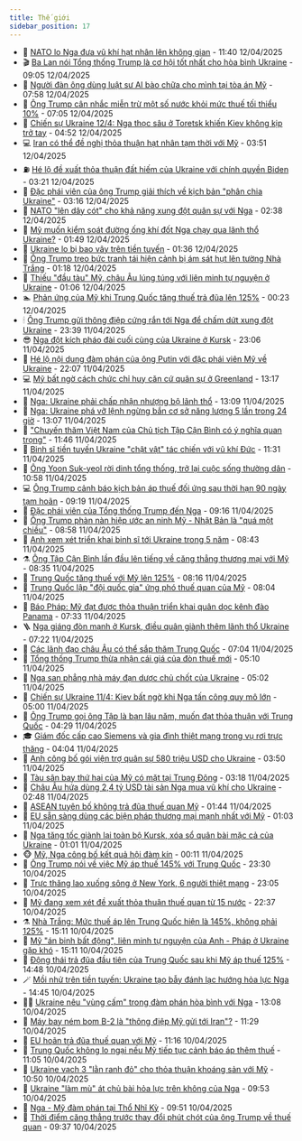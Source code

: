 ```yaml
---
title: Thế giới
sidebar_position: 17
---
```


<!-- dantri-the-gioi:START -->
- 🌋 [NATO lo Nga đưa vũ khí hạt nhân lên không gian](https://dantri.com.vn/the-gioi/nato-lo-nga-dua-vu-khi-hat-nhan-len-khong-gian-20250412183649177.htm) - 11:40 12/04/2025
- 🎬 [Ba Lan nói Tổng thống Trump là cơ hội tốt nhất cho hòa bình Ukraine](https://dantri.com.vn/the-gioi/ba-lan-noi-tong-thong-trump-la-co-hoi-tot-nhat-cho-hoa-binh-ukraine-20250412153804423.htm) - 09:05 12/04/2025
- 🧰 [Người đàn ông dùng luật sư AI bào chữa cho mình tại tòa án Mỹ](https://dantri.com.vn/the-gioi/nguoi-dan-ong-dung-luat-su-ai-bao-chua-cho-minh-tai-toa-an-my-20250412145317735.htm) - 07:58 12/04/2025
- 🌋 [Ông Trump cân nhắc miễn trừ một số nước khỏi mức thuế tối thiểu 10%](https://dantri.com.vn/the-gioi/ong-trump-can-nhac-mien-tru-mot-so-nuoc-khoi-muc-thue-toi-thieu-10-20250412135906029.htm) - 07:05 12/04/2025
- 🗽 [Chiến sự Ukraine 12/4: Nga thọc sâu ở Toretsk khiến Kiev không kịp trở tay](https://dantri.com.vn/the-gioi/chien-su-ukraine-124-nga-thoc-sau-o-toretsk-khien-kiev-khong-kip-tro-tay-20250412114651789.htm) - 04:52 12/04/2025
- 💻 [Iran có thể đề nghị thỏa thuận hạt nhân tạm thời với Mỹ](https://dantri.com.vn/the-gioi/iran-co-the-de-nghi-thoa-thuan-hat-nhan-tam-thoi-voi-my-20250412103609738.htm) - 03:51 12/04/2025
- ⛽️ [Hé lộ đề xuất thỏa thuận đất hiếm của Ukraine với chính quyền Biden](https://dantri.com.vn/the-gioi/he-lo-de-xuat-thoa-thuan-dat-hiem-cua-ukraine-voi-chinh-quyen-biden-20250412075303396.htm) - 03:21 12/04/2025
- 🤩 [Đặc phái viên của ông Trump giải thích về kịch bản &quot;phân chia Ukraine&quot;](https://dantri.com.vn/the-gioi/dac-phai-vien-cua-ong-trump-giai-thich-ve-kich-ban-phan-chia-ukraine-20250412101025189.htm) - 03:16 12/04/2025
- 🧐 [NATO &quot;lên dây cót&quot; cho khả năng xung đột quân sự với Nga](https://dantri.com.vn/the-gioi/nato-len-day-cot-cho-kha-nang-xung-dot-quan-su-voi-nga-20250412092107151.htm) - 02:38 12/04/2025
- 🎊 [Mỹ muốn kiểm soát đường ống khí đốt Nga chạy qua lãnh thổ Ukraine?](https://dantri.com.vn/the-gioi/my-muon-kiem-soat-duong-ong-khi-dot-nga-chay-qua-lanh-tho-ukraine-20250412083311320.htm) - 01:49 12/04/2025
- 📝 [Ukraine lo bị bao vây trên tiền tuyến](https://dantri.com.vn/the-gioi/ukraine-lo-bi-bao-vay-tren-tien-tuyen-20250412082041347.htm) - 01:36 12/04/2025
- 🤡 [Ông Trump treo bức tranh tái hiện cảnh bị ám sát hụt lên tường Nhà Trắng](https://dantri.com.vn/the-gioi/ong-trump-treo-buc-tranh-tai-hien-canh-bi-am-sat-hut-len-tuong-nha-trang-20250412081503207.htm) - 01:18 12/04/2025
- 🥷 [Thiếu &quot;đầu tàu&quot; Mỹ, châu Âu lúng túng với liên minh tự nguyện ở Ukraine](https://dantri.com.vn/the-gioi/thieu-dau-tau-my-chau-au-lung-tung-voi-lien-minh-tu-nguyen-o-ukraine-20250412080115868.htm) - 01:06 12/04/2025
- 🏊 [Phản ứng của Mỹ khi Trung Quốc tăng thuế trả đũa lên 125%](https://dantri.com.vn/the-gioi/phan-ung-cua-my-khi-trung-quoc-tang-thue-tra-dua-len-125-20250411214105748.htm) - 00:23 12/04/2025
- 🕯 [Ông Trump gửi thông điệp cứng rắn tới Nga để chấm dứt xung đột Ukraine](https://dantri.com.vn/the-gioi/ong-trump-gui-thong-diep-cung-ran-toi-nga-de-cham-dut-xung-dot-ukraine-20250411234122065.htm) - 23:39 11/04/2025
- 😎 [Nga đột kích pháo đài cuối cùng của Ukraine ở Kursk](https://dantri.com.vn/the-gioi/nga-dot-kich-phao-dai-cuoi-cung-cua-ukraine-o-kursk-20250412055957460.htm) - 23:06 11/04/2025
- 🌈 [Hé lộ nội dung đàm phán của ông Putin với đặc phái viên Mỹ về Ukraine](https://dantri.com.vn/the-gioi/he-lo-noi-dung-dam-phan-cua-ong-putin-voi-dac-phai-vien-my-ve-ukraine-20250412045634111.htm) - 22:07 11/04/2025
- 💻 [Mỹ bất ngờ cách chức chỉ huy căn cứ quân sự ở Greenland](https://dantri.com.vn/the-gioi/my-bat-ngo-cach-chuc-chi-huy-can-cu-quan-su-o-greenland-20250411194453243.htm) - 13:17 11/04/2025
- 🤖 [Nga: Ukraine phải chấp nhận nhượng bộ lãnh thổ](https://dantri.com.vn/the-gioi/nga-ukraine-phai-chap-nhan-nhuong-bo-lanh-tho-20250411200739000.htm) - 13:09 11/04/2025
- 🦏 [Nga: Ukraine phá vỡ lệnh ngừng bắn cơ sở năng lượng 5 lần trong 24 giờ](https://dantri.com.vn/the-gioi/nga-ukraine-pha-vo-lenh-ngung-ban-co-so-nang-luong-5-lan-trong-24-gio-20250411192017108.htm) - 13:07 11/04/2025
- 🌁 [&quot;Chuyến thăm Việt Nam của Chủ tịch Tập Cận Bình có ý nghĩa quan trọng&quot;](https://dantri.com.vn/the-gioi/chuyen-tham-viet-nam-cua-chu-tich-tap-can-binh-co-y-nghia-quan-trong-20250411182417441.htm) - 11:46 11/04/2025
- 🐘 [Binh sĩ tiền tuyến Ukraine &quot;chật vật&quot; tác chiến với vũ khí Đức](https://dantri.com.vn/the-gioi/binh-si-tien-tuyen-ukraine-chat-vat-tac-chien-voi-vu-khi-duc-20250411163138056.htm) - 11:31 11/04/2025
- 🥷 [Ông Yoon Suk-yeol rời dinh tổng thống, trở lại cuộc sống thường dân](https://dantri.com.vn/the-gioi/ong-yoon-suk-yeol-roi-dinh-tong-thong-tro-lai-cuoc-song-thuong-dan-20250411173526434.htm) - 10:58 11/04/2025
- 💻 [Ông Trump cảnh báo kịch bản áp thuế đối ứng sau thời hạn 90 ngày tạm hoãn](https://dantri.com.vn/the-gioi/ong-trump-canh-bao-kich-ban-ap-thue-doi-ung-sau-thoi-han-90-ngay-tam-hoan-20250411161313570.htm) - 09:19 11/04/2025
- 🎡 [Đặc phái viên của Tổng thống Trump đến Nga](https://dantri.com.vn/the-gioi/dac-phai-vien-cua-tong-thong-trump-den-nga-20250411160525225.htm) - 09:16 11/04/2025
- 🧰 [Ông Trump phàn nàn hiệp ước an ninh Mỹ - Nhật Bản là &quot;quá một chiều&quot;](https://dantri.com.vn/the-gioi/ong-trump-phan-nan-hiep-uoc-an-ninh-my-nhat-ban-la-qua-mot-chieu-20250411151247794.htm) - 08:58 11/04/2025
- 🥸 [Anh xem xét triển khai binh sĩ tới Ukraine trong 5 năm](https://dantri.com.vn/the-gioi/anh-xem-xet-trien-khai-binh-si-toi-ukraine-trong-5-nam-20250411154324874.htm) - 08:43 11/04/2025
- ⚗️ [Ông Tập Cận Bình lần đầu lên tiếng về căng thẳng thương mại với Mỹ](https://dantri.com.vn/the-gioi/ong-tap-can-binh-lan-dau-len-tieng-ve-cang-thang-thuong-mai-voi-my-20250411152644301.htm) - 08:35 11/04/2025
- 🌮 [Trung Quốc tăng thuế với Mỹ lên 125%](https://dantri.com.vn/the-gioi/trung-quoc-tang-thue-voi-my-len-125-20250409181337331.htm) - 08:16 11/04/2025
- 🎃 [Trung Quốc lập &quot;đội quốc gia&quot; ứng phó thuế quan của Mỹ](https://dantri.com.vn/the-gioi/trung-quoc-lap-doi-quoc-gia-ung-pho-thue-quan-cua-my-20250411144041750.htm) - 08:04 11/04/2025
- 💫 [Báo Pháp: Mỹ đạt được thỏa thuận triển khai quân dọc kênh đào Panama](https://dantri.com.vn/the-gioi/bao-phap-my-dat-duoc-thoa-thuan-trien-khai-quan-doc-kenh-dao-panama-20250411141654359.htm) - 07:33 11/04/2025
- 🪜 [Nga giáng đòn mạnh ở Kursk, điều quân giành thêm lãnh thổ Ukraine](https://dantri.com.vn/the-gioi/nga-giang-don-manh-o-kursk-dieu-quan-gianh-them-lanh-tho-ukraine-20250411141053673.htm) - 07:22 11/04/2025
- 🌋 [Các lãnh đạo châu Âu có thể sắp thăm Trung Quốc](https://dantri.com.vn/the-gioi/cac-lanh-dao-chau-au-co-the-sap-tham-trung-quoc-20250411103758622.htm) - 07:04 11/04/2025
- 🦏 [Tổng thống Trump thừa nhận cái giá của đòn thuế mới](https://dantri.com.vn/the-gioi/tong-thong-trump-thua-nhan-cai-gia-cua-don-thue-moi-20250411115825272.htm) - 05:10 11/04/2025
- 👀 [Nga san phẳng nhà máy đạn dược chủ chốt của Ukraine](https://dantri.com.vn/the-gioi/nga-san-phang-nha-may-dan-duoc-chu-chot-cua-ukraine-20250411115605368.htm) - 05:02 11/04/2025
- 🧰 [Chiến sự Ukraine 11/4: Kiev bất ngờ khi Nga tấn công quy mô lớn](https://dantri.com.vn/the-gioi/chien-su-ukraine-114-kiev-bat-ngo-khi-nga-tan-cong-quy-mo-lon-20250411114238747.htm) - 05:00 11/04/2025
- 🚀 [Ông Trump gọi ông Tập là bạn lâu năm, muốn đạt thỏa thuận với Trung Quốc](https://dantri.com.vn/the-gioi/ong-trump-goi-ong-tap-la-ban-lau-nam-muon-dat-thoa-thuan-voi-trung-quoc-20250411111832773.htm) - 04:29 11/04/2025
- 🎓 [Giám đốc cấp cao Siemens và gia đình thiệt mạng trong vụ rơi trực thăng](https://dantri.com.vn/the-gioi/giam-doc-cap-cao-siemens-va-gia-dinh-thiet-mang-trong-vu-roi-truc-thang-20250411105812490.htm) - 04:04 11/04/2025
- 🥸 [Anh công bố gói viện trợ quân sự 580 triệu USD cho Ukraine](https://dantri.com.vn/the-gioi/anh-cong-bo-goi-vien-tro-quan-su-580-trieu-usd-cho-ukraine-20250411104912663.htm) - 03:50 11/04/2025
- 🦅 [Tàu sân bay thứ hai của Mỹ có mặt tại Trung Đông](https://dantri.com.vn/the-gioi/tau-san-bay-thu-hai-cua-my-co-mat-tai-trung-dong-20250411091557539.htm) - 03:18 11/04/2025
- 🤭 [Châu Âu hứa dùng 2,4 tỷ USD tài sản Nga mua vũ khí cho Ukraine](https://dantri.com.vn/the-gioi/chau-au-hua-dung-24-ty-usd-tai-san-nga-mua-vu-khi-cho-ukraine-20250411090105735.htm) - 02:48 11/04/2025
- 🤖 [ASEAN tuyên bố không trả đũa thuế quan Mỹ](https://dantri.com.vn/the-gioi/asean-tuyen-bo-khong-tra-dua-thue-quan-my-20250411083935298.htm) - 01:44 11/04/2025
- 🐲 [EU sẵn sàng dùng các biện pháp thương mại mạnh nhất với Mỹ](https://dantri.com.vn/the-gioi/eu-san-sang-dung-cac-bien-phap-thuong-mai-manh-nhat-voi-my-20250411075555523.htm) - 01:03 11/04/2025
- 🫣 [Nga tăng tốc giành lại toàn bộ Kursk, xóa sổ quân bài mặc cả của Ukraine](https://dantri.com.vn/the-gioi/nga-tang-toc-gianh-lai-toan-bo-kursk-xoa-so-quan-bai-mac-ca-cua-ukraine-20250411072158106.htm) - 01:01 11/04/2025
- 🐵 [Mỹ, Nga công bố kết quả hội đàm kín](https://dantri.com.vn/the-gioi/my-nga-cong-bo-ket-qua-hoi-dam-kin-20250411070838631.htm) - 00:11 11/04/2025
- 🫶 [Ông Trump nói về việc Mỹ áp thuế 145% với Trung Quốc](https://dantri.com.vn/the-gioi/ong-trump-noi-ve-viec-my-ap-thue-145-voi-trung-quoc-20250411062514795.htm) - 23:30 10/04/2025
- 💃 [Trực thăng lao xuống sông ở New York, 6 người thiệt mạng](https://dantri.com.vn/the-gioi/truc-thang-lao-xuong-song-o-new-york-6-nguoi-thiet-mang-20250411060054357.htm) - 23:05 10/04/2025
- 💫 [Mỹ đang xem xét đề xuất thỏa thuận thuế quan từ 15 nước](https://dantri.com.vn/the-gioi/my-dang-xem-xet-de-xuat-thoa-thuan-thue-quan-tu-15-nuoc-20250411053620839.htm) - 22:37 10/04/2025
- ⚗️ [Nhà Trắng: Mức thuế áp lên Trung Quốc hiện là 145%, không phải 125%](https://dantri.com.vn/the-gioi/nha-trang-muc-thue-ap-len-trung-quoc-hien-la-145-khong-phai-125-20250410220857617.htm) - 15:11 10/04/2025
- 🥷 [Mỹ &quot;án binh bất động&quot;, liên minh tự nguyện của Anh - Pháp ở Ukraine gặp khó](https://dantri.com.vn/the-gioi/my-an-binh-bat-dong-lien-minh-tu-nguyen-cua-anh-phap-o-ukraine-gap-kho-20250410215602557.htm) - 15:11 10/04/2025
- 🥸 [Động thái trả đũa đầu tiên của Trung Quốc sau khi Mỹ áp thuế 125%](https://dantri.com.vn/the-gioi/dong-thai-tra-dua-dau-tien-cua-trung-quoc-sau-khi-my-ap-thue-125-20250410214446399.htm) - 14:48 10/04/2025
- 🪄 [Mồi nhử trên tiền tuyến: Ukraine tạo bẫy đánh lạc hướng hỏa lực Nga](https://dantri.com.vn/the-gioi/moi-nhu-tren-tien-tuyen-ukraine-tao-bay-danh-lac-huong-hoa-luc-nga-20250410213910582.htm) - 14:45 10/04/2025
- 🧑‍💻 [Ukraine nêu &quot;vùng cấm&quot; trong đàm phán hòa bình với Nga](https://dantri.com.vn/the-gioi/ukraine-neu-vung-cam-trong-dam-phan-hoa-binh-voi-nga-20250410200200118.htm) - 13:08 10/04/2025
- 🤭 [Máy bay ném bom B-2 là &quot;thông điệp Mỹ gửi tới Iran&quot;?](https://dantri.com.vn/the-gioi/may-bay-nem-bom-b-2-la-thong-diep-my-gui-toi-iran-20250410144813087.htm) - 11:29 10/04/2025
- 🗽 [EU hoãn trả đũa thuế quan với Mỹ](https://dantri.com.vn/the-gioi/eu-hoan-tra-dua-thue-quan-voi-my-20250410181307237.htm) - 11:16 10/04/2025
- 🤖 [Trung Quốc không lo ngại nếu Mỹ tiếp tục cảnh báo áp thêm thuế](https://dantri.com.vn/the-gioi/trung-quoc-khong-lo-ngai-neu-my-tiep-tuc-canh-bao-ap-them-thue-20250410175428065.htm) - 11:05 10/04/2025
- 🌈 [Ukraine vạch 3 &quot;lằn ranh đỏ&quot; cho thỏa thuận khoáng sản với Mỹ](https://dantri.com.vn/the-gioi/ukraine-vach-3-lan-ranh-do-cho-thoa-thuan-khoang-san-voi-my-20250410165824816.htm) - 10:50 10/04/2025
- 🤩 [Ukraine &quot;làm mù&quot; át chủ bài hỏa lực trên không của Nga](https://dantri.com.vn/the-gioi/ukraine-lam-mu-at-chu-bai-hoa-luc-tren-khong-cua-nga-20250410165013948.htm) - 09:53 10/04/2025
- 🤗 [Nga - Mỹ đàm phán tại Thổ Nhĩ Kỳ](https://dantri.com.vn/the-gioi/nga-my-dam-phan-tai-tho-nhi-ky-20250410165051366.htm) - 09:51 10/04/2025
- 🙉 [Thời điểm căng thẳng trước thay đổi phút chót của ông Trump về thuế quan](https://dantri.com.vn/the-gioi/thoi-diem-cang-thang-truoc-thay-doi-phut-chot-cua-ong-trump-ve-thue-quan-20250410152823613.htm) - 09:37 10/04/2025<!-- dantri-the-gioi:END -->
